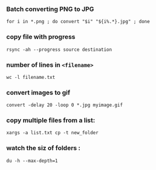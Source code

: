 ### Batch converting PNG to JPG
`for i in *.png ; do convert "$i" "${i%.*}.jpg" ; done`
### copy file with progress 
`rsync -ah --progress source destination`

### number of lines in `<filename>`
`wc -l filename.txt`
### convert images to gif
`convert -delay 20 -loop 0 *.jpg myimage.gif`
### copy multiple files from a list:
`xargs -a list.txt cp -t new_folder`
### watch the siz of folders :
`du -h --max-depth=1`
